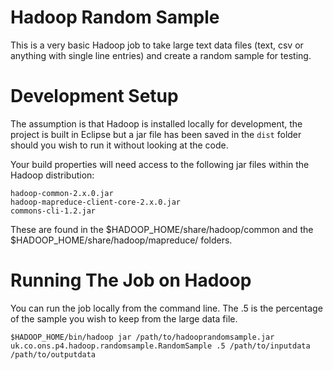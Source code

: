# Hadoop Random Sample

This is a very basic Hadoop job to take large text data files (text, csv or anything with single line entries) and create a random sample for testing. 

# Development Setup

The assumption is that Hadoop is installed locally for development, the project is built in Eclipse but a jar file has been saved in the `dist` folder should you wish to run it without looking at the code. 

Your build properties will need access to the following jar files within the Hadoop distribution:

```
hadoop-common-2.x.0.jar
hadoop-mapreduce-client-core-2.x.0.jar
commons-cli-1.2.jar
```

These are found in the $HADOOP_HOME/share/hadoop/common and the $HADOOP_HOME/share/hadoop/mapreduce/ folders. 

# Running The Job on Hadoop

You can run the job locally from the command line. The .5 is the percentage of the sample you wish to keep from the large data file.

```
$HADOOP_HOME/bin/hadoop jar /path/to/hadooprandomsample.jar uk.co.ons.p4.hadoop.randomsample.RandomSample .5 /path/to/inputdata /path/to/outputdata
```
